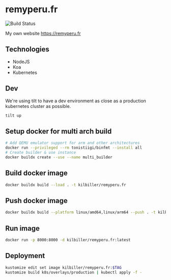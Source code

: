 # remyperu.fr

![Build Status](https://github.com/kilbiller/remyperu.fr/actions/workflows/ci.yml/badge.svg)

My own website https://remyperu.fr

## Technologies

- NodeJS
- Koa
- Kubernetes

## Dev

We're using tilt to have a dev environment as close as a production kubernetes cluster as possible.

```bash
tilt up
```

## Setup docker for multi arch build

```bash
# Add QEMU emulator support for arm and other architectures
docker run --privileged --rm tonistiigi/binfmt --install all
# Create builder & use instance
docker buildx create --use --name multi_builder
```

## Build docker image

```bash
docker buildx build --load . -t kilbiller/remyperu.fr
```

## Push docker image

```bash
docker buildx build --platform linux/amd64,linux/arm64 --push . -t kilbiller/remyperu.fr
```

## Run image

```bash
docker run -p 8000:8000 -d kilbiller/remyperu.fr:latest
```

## Deployment

```bash
kustomize edit set image kilbiller/remyperu.fr:$TAG
kustomize build k8s/overlays/production | kubectl apply -f -
```
